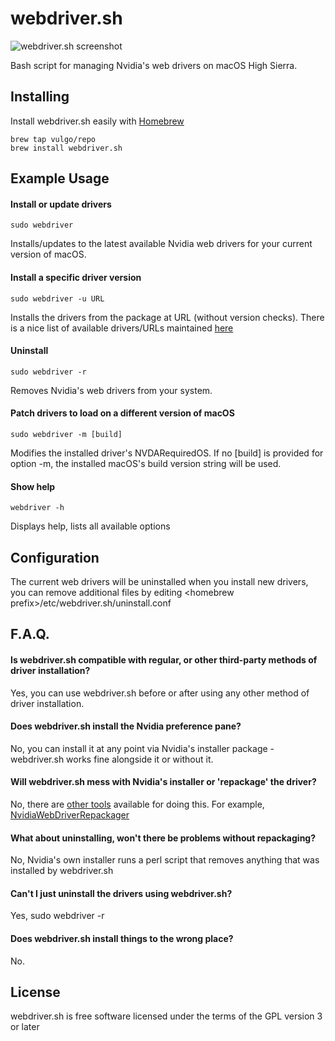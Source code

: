 # webdriver.sh

![webdriver.sh screenshot](https://github.com/vulgo/webdriver.sh/raw/master/Images/screenshot.png "webdriver.sh screenshot")

Bash script for managing Nvidia's web drivers on macOS High Sierra.

## Installing

Install webdriver.sh easily with [Homebrew](https://brew.sh)

```
brew tap vulgo/repo
brew install webdriver.sh
```

## Example Usage

#### Install or update drivers

```
sudo webdriver
```

Installs/updates to the latest available Nvidia web drivers for your current version of macOS.

#### Install a specific driver version

```
sudo webdriver -u URL
```

Installs the drivers from the package at URL (without version checks). There is a nice list of available drivers/URLs maintained [here](http://www.macvidcards.com/drivers.html)

#### Uninstall

```
sudo webdriver -r
```

Removes Nvidia's web drivers from your system.

#### Patch drivers to load on a different version of macOS

```
sudo webdriver -m [build]
```

Modifies the installed driver's NVDARequiredOS. If no [build] is provided for option -m, the installed macOS's build version string will be used.

#### Show help

```
webdriver -h
```

Displays help, lists all available options

## Configuration

The current web drivers will be uninstalled when you install new drivers, you can remove additional files by editing \<homebrew prefix\>/etc/webdriver.sh/uninstall.conf

## F.A.Q.

#### Is webdriver.sh compatible with regular, or other third-party methods of driver installation?

Yes, you can use webdriver.sh before or after using any other method of driver installation.

#### Does webdriver.sh install the Nvidia preference pane?

No, you can install it at any point via Nvidia's installer package - webdriver.sh works fine alongside it or without it.

#### Will webdriver.sh mess with Nvidia's installer or 'repackage' the driver?

No, there are [other tools](https://www.google.com/search?q=nvidia+web+driver+repackager) available for doing this. For example,  [NvidiaWebDriverRepackager](https://github.com/Pavo-IM/NvidiaWebDriverRepackager)

#### What about uninstalling, won't there be problems without repackaging?

No, Nvidia's own installer runs a perl script that removes anything that was installed by webdriver.sh

#### Can't I just uninstall the drivers using webdriver.sh?

Yes, sudo webdriver -r

#### Does webdriver.sh install things to the wrong place?

No.

## License

webdriver.sh is free software licensed under the terms of the GPL version 3 or later
